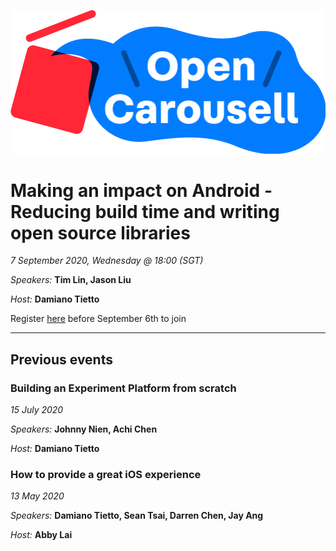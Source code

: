 ![Logo](logo_open_carousell.png "Open Carousell logo")

# Making an impact on Android - Reducing build time and writing open source libraries
_7 September 2020, Wednesday @ 18:00 (SGT)_

_Speakers:_ **Tim Lin, Jason Liu**

_Host:_ **Damiano Tietto**

Register [here](https://us02web.zoom.us/meeting/register/tZMvduiurzkpGN2lR-ED75-Iw93C3vyAy42p) before September 6th to join

---

## Previous events

### Building an Experiment Platform from scratch

_15 July 2020_

_Speakers:_ **Johnny Nien, Achi Chen** 

_Host:_ **Damiano Tietto**

### How to provide a great iOS experience

_13 May 2020_

_Speakers:_ **Damiano Tietto, Sean Tsai, Darren Chen, Jay Ang**

_Host:_ **Abby Lai**
